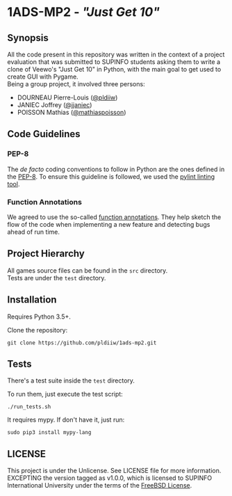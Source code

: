 # 1ADS-MP2 - *"Just Get 10"*

## Synopsis

All the code present in this repository was written in the context of a project
evaluation that was submitted to SUPINFO students asking them to write a clone
of Veewo's "Just Get 10" in Python, with the main goal to get used to create GUI
with Pygame.  
Being a group project, it involved three persons:
 * DOURNEAU Pierre-Louis ([@pldiiw][pldiiw])
 * JANIEC Joffrey ([@jjaniec][jjaniec])
 * POISSON Mathias ([@mathiaspoisson][mp])

## Code Guidelines

### PEP-8

The *de facto* coding conventions to follow in Python are the ones defined in
the [PEP-8][pep8]. To ensure this guideline is followed, we used the [pylint
linting tool][pylint].

### Function Annotations

We agreed to use the so-called [function annotations][fa]. They help sketch the
flow of the code when implementing a new feature and detecting bugs ahead of run
time.

## Project Hierarchy

All games source files can be found in the `src` directory.  
Tests are under the `test` directory.

## Installation

Requires Python 3.5+.

Clone the repository:

    git clone https://github.com/pldiiw/1ads-mp2.git

## Tests

There's a test suite inside the `test` directory.

To run them, just execute the test script:

    ./run_tests.sh

It requires mypy. If don't have it, just run:

    sudo pip3 install mypy-lang

## LICENSE

This project is under the Unlicense. See LICENSE file for more information.  
EXCEPTING the version tagged as v1.0.0, which is licensed to SUPINFO
International University under the terms of the [FreeBSD License][freebsd].

[freebsd]: https://en.wikipedia.org/wiki/BSD_licenses#2-clause
[pldiiw]: https://github.com/pldiiw
[jjaniec]: https://github.com/jjaniec
[mp]: https://github.com/mathiaspoisson
[pep8]: https://www.python.org/dev/peps/pep-0008
[pylint]: https://www.pylint.org
[fa]: https://www.python.org/dev/peps/pep-3107
